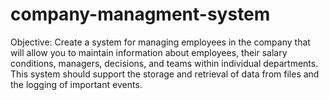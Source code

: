 # company-managment-system
Objective: Create a system for managing employees in the company that will allow you to maintain information about employees, their salary conditions, managers, decisions, and teams within individual departments. This system should support the storage and retrieval of data from files and the logging of important events.
